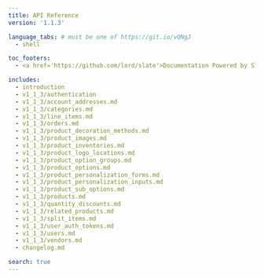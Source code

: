 ```yaml
---
title: API Reference
version: '1.1.3'

language_tabs: # must be one of https://git.io/vQNgJ
  - shell

toc_footers:
  - <a href='https://github.com/lord/slate'>Documentation Powered by Slate</a>

includes:
  - introduction
  - v1_1_3/authentication
  - v1_1_3/account_addresses.md
  - v1_1_3/categories.md
  - v1_1_3/line_items.md
  - v1_1_3/orders.md
  - v1_1_3/product_decoration_methods.md
  - v1_1_3/product_images.md
  - v1_1_3/product_inventories.md
  - v1_1_3/product_logo_locations.md
  - v1_1_3/product_option_groups.md
  - v1_1_3/product_options.md
  - v1_1_3/product_personalization_forms.md
  - v1_1_3/product_personalization_inputs.md
  - v1_1_3/product_sub_options.md
  - v1_1_3/products.md
  - v1_1_3/quantity_discounts.md
  - v1_1_3/related_products.md
  - v1_1_3/split_items.md
  - v1_1_3/user_auth_tokens.md
  - v1_1_3/users.md
  - v1_1_3/vendors.md
  - changelog.md

search: true
---
```


